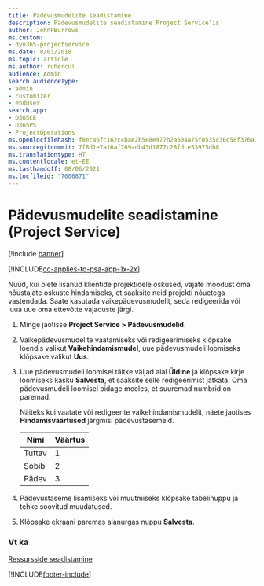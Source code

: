 ```yaml
---
title: Pädevusmudelite seadistamine
description: Pädevusmudelite seadistamine Project Service’is
author: JohnPBurrows
ms.custom:
- dyn365-projectservice
ms.date: 8/03/2018
ms.topic: article
ms.author: ruhercul
audience: Admin
search.audienceType:
- admin
- customizer
- enduser
search.app:
- D365CE
- D365PS
- ProjectOperations
ms.openlocfilehash: f8eca6fc162c4bae2b5e8e977b2a504a75f0535c36c58f376a7948e619f15fa2
ms.sourcegitcommit: 7f8d1e7a16af769adb43d1877c28fdce53975db8
ms.translationtype: HT
ms.contentlocale: et-EE
ms.lasthandoff: 08/06/2021
ms.locfileid: "7006871"
---
```

# <a name="set-up-proficiency-models-project-service"></a>Pädevusmudelite seadistamine (Project Service)

[!include [banner](../includes/psa-now-project-operations.md)]

[!INCLUDE[cc-applies-to-psa-app-1x-2x](../includes/cc-applies-to-psa-app-1x-2x.md)]

Nüüd, kui olete lisanud klientide projektidele oskused, vajate moodust oma nõustajate oskuste hindamiseks, et saaksite neid projekti nõuetega vastendada. Saate kasutada vaikepädevusmudelit, seda redigeerida või luua uue oma ettevõtte vajaduste järgi.  
  
1.  Minge jaotisse **Project Service > Pädevusmudelid**.  
  
2.  Vaikepädevusmudelite vaatamiseks või redigeerimiseks klõpsake loendis valikut **Vaikehindamismudel**, uue pädevusmudeli loomiseks klõpsake valikut **Uus**.  
  
3.  Uue pädevusmudeli loomisel täitke väljad alal **Üldine** ja klõpsake kirje loomiseks käsku **Salvesta**, et saaksite selle redigeerimist jätkata. Oma pädevusmudeli loomisel pidage meeles, et suuremad numbrid on paremad.  
  
     Näiteks kui vaatate või redigeerite vaikehindamismudelit, näete jaotises **Hindamisväärtused** järgmisi pädevustasemeid.  
  
    |Nimi|Väärtus|  
    |----------|-----------|  
    |Tuttav|1|  
    |Sobib|2|  
    |Pädev|3|  
  
4.  Pädevustaseme lisamiseks või muutmiseks klõpsake tabelinuppu ja tehke soovitud muudatused.  
  
5.  Klõpsake ekraani paremas alanurgas nuppu **Salvesta**.  
  
### <a name="see-also"></a>Vt ka  
 [Ressursside seadistamine](../psa/set-up-resources.md)


[!INCLUDE[footer-include](../includes/footer-banner.md)]